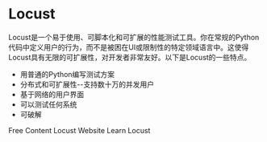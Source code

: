 # Locust

Locust是一个易于使用、可脚本化和可扩展的性能测试工具。你在常规的Python代码中定义用户的行为，而不是被困在UI或限制性的特定领域语言中。这使得Locust具有无限的可扩展性，对开发者非常友好。以下是Locust的一些特点。

- 用普通的Python编写测试方案
- 分布式和可扩展性--支持数十万的并发用户
- 基于网络的用户界面
- 可以测试任何系统
- 可破解

<ResourceGroupTitle>Free Content</ResourceGroupTitle>
<BadgeLink colorScheme='blue' badgeText='Official Website' href='https://locust.io/'>Locust Website</BadgeLink>
<BadgeLink badgeText='Course' colorScheme='green' href='https://www.youtube.com/playlist?list=PLJ9A48W0kpRKMCzJARCObgJs3SinOewp5'>Learn Locust</BadgeLink>